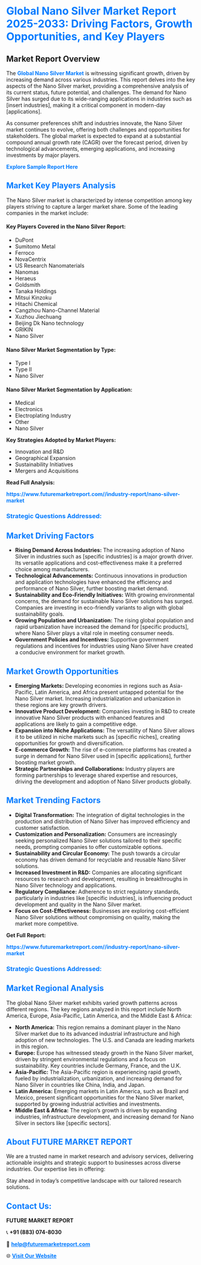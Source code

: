 <h1 style="color: #007BFF;">Global Nano Silver Market Report 2025-2033: Driving Factors, Growth Opportunities, and Key Players</h1>

<section id="overview">
<h2>Market Report Overview</h2>
<p>The <a href="https://www.futuremarketreport.com//industry-report/nano-silver-market" style="color: #007BFF; text-decoration: none;"><strong>Global Nano Silver Market</strong></a> is witnessing significant growth, driven by increasing demand across various industries. This report delves into the key aspects of the Nano Silver market, providing a comprehensive analysis of its current status, future potential, and challenges. The demand for Nano Silver has surged due to its wide-ranging applications in industries such as [insert industries], making it a critical component in modern-day [applications].</p>
<p>As consumer preferences shift and industries innovate, the Nano Silver market continues to evolve, offering both challenges and opportunities for stakeholders. The global market is expected to expand at a substantial compound annual growth rate (CAGR) over the forecast period, driven by technological advancements, emerging applications, and increasing investments by major players.</p>
</section>

<section id="overview">
<p><a href="https://www.futuremarketreport.com//request-sample/reportId=61435" style="color: #007BFF; text-decoration: none;"><strong>Explore Sample Report Here</strong></a></p>
</section>

<section id="key-players">
<h2 style="color: #007BFF;">Market Key Players Analysis</h2>
<p>The Nano Silver market is characterized by intense competition among key players striving to capture a larger market share. Some of the leading companies in the market include:</p>
<h4>Key Players Covered in the Nano Silver Report:</h4>
<ul><li>DuPont</li><li>Sumitomo Metal</li><li>Ferroco</li><li>NovaCentrix</li><li>US Research Nanomaterials</li><li>Nanomas</li><li>Heraeus</li><li>Goldsmith</li><li>Tanaka Holdings</li><li>Mitsui Kinzoku</li><li>Hitachi Chemical</li><li>Cangzhou Nano-Channel Material</li><li>Xuzhou Jiechuang</li><li>Beijing Dk Nano technology</li><li>GRIKIN</li><li>Nano Silver</li></ul>
<h4>Nano Silver Market Segmentation by Type:</h4>
<ul><li>Type I</li><li>Type II</li><li>Nano Silver</li></ul>

<h4>Nano Silver Market Segmentation by Application:</h4>
<ul><li>Medical</li><li>Electronics</li><li>Electroplating Industry</li><li>Other</li><li>Nano Silver</li></ul>
<p><strong>Key Strategies Adopted by Market Players:</strong></p>
<ul>
<li>Innovation and R&D</li>
<li>Geographical Expansion</li>
<li>Sustainability Initiatives</li>
<li>Mergers and Acquisitions</li>
</ul>
</section>

<section>
<p><strong>Read Full Analysis: </strong></p><a href="https://www.futuremarketreport.com//industry-report/nano-silver-market" style="color: #007BFF; text-decoration: none;"><strong>https://www.futuremarketreport.com//industry-report/nano-silver-market</strong></a>
<h3 style="color: #007BFF;">Strategic Questions Addressed:</h3>
</section>

<section id="driving-factors">
<h2 style="color: #007BFF;">Market Driving Factors</h2>
<ul>
<li><strong>Rising Demand Across Industries:</strong> The increasing adoption of Nano Silver in industries such as [specific industries] is a major growth driver. Its versatile applications and cost-effectiveness make it a preferred choice among manufacturers.</li>
<li><strong>Technological Advancements:</strong> Continuous innovations in production and application technologies have enhanced the efficiency and performance of Nano Silver, further boosting market demand.</li>
<li><strong>Sustainability and Eco-Friendly Initiatives:</strong> With growing environmental concerns, the demand for sustainable Nano Silver solutions has surged. Companies are investing in eco-friendly variants to align with global sustainability goals.</li>
<li><strong>Growing Population and Urbanization:</strong> The rising global population and rapid urbanization have increased the demand for [specific products], where Nano Silver plays a vital role in meeting consumer needs.</li>
<li><strong>Government Policies and Incentives:</strong> Supportive government regulations and incentives for industries using Nano Silver have created a conducive environment for market growth.</li>
</ul>
</section>

<section id="growth-opportunities">
<h2 style="color: #007BFF;">Market Growth Opportunities</h2>
<ul>
<li><strong>Emerging Markets:</strong> Developing economies in regions such as Asia-Pacific, Latin America, and Africa present untapped potential for the Nano Silver market. Increasing industrialization and urbanization in these regions are key growth drivers.</li>
<li><strong>Innovative Product Development:</strong> Companies investing in R&D to create innovative Nano Silver products with enhanced features and applications are likely to gain a competitive edge.</li>
<li><strong>Expansion into Niche Applications:</strong> The versatility of Nano Silver allows it to be utilized in niche markets such as [specific niches], creating opportunities for growth and diversification.</li>
<li><strong>E-commerce Growth:</strong> The rise of e-commerce platforms has created a surge in demand for Nano Silver used in [specific applications], further boosting market growth.</li>
<li><strong>Strategic Partnerships and Collaborations:</strong> Industry players are forming partnerships to leverage shared expertise and resources, driving the development and adoption of Nano Silver products globally.</li>
</ul>
</section>

<section id="trending-factors">
<h2 style="color: #007BFF;">Market Trending Factors</h2>
<ul>
<li><strong>Digital Transformation:</strong> The integration of digital technologies in the production and distribution of Nano Silver has improved efficiency and customer satisfaction.</li>
<li><strong>Customization and Personalization:</strong> Consumers are increasingly seeking personalized Nano Silver solutions tailored to their specific needs, prompting companies to offer customizable options.</li>
<li><strong>Sustainability and Circular Economy:</strong> The push towards a circular economy has driven demand for recyclable and reusable Nano Silver solutions.</li>
<li><strong>Increased Investment in R&D:</strong> Companies are allocating significant resources to research and development, resulting in breakthroughs in Nano Silver technology and applications.</li>
<li><strong>Regulatory Compliance:</strong> Adherence to strict regulatory standards, particularly in industries like [specific industries], is influencing product development and quality in the Nano Silver market.</li>
<li><strong>Focus on Cost-Effectiveness:</strong> Businesses are exploring cost-efficient Nano Silver solutions without compromising on quality, making the market more competitive.</li>
</ul>
</section>

<section>
<p><strong>Get Full Report: </strong></p><a href="https://www.futuremarketreport.com//industry-report/nano-silver-market" style="color: #007BFF; text-decoration: none;"><strong>https://www.futuremarketreport.com//industry-report/nano-silver-market</strong></a>
<h3 style="color: #007BFF;">Strategic Questions Addressed:</h3>
</section>


<section id="regional-analysis">
<h2 style="color: #007BFF;">Market Regional Analysis</h2>
<p>The global Nano Silver market exhibits varied growth patterns across different regions. The key regions analyzed in this report include North America, Europe, Asia-Pacific, Latin America, and the Middle East & Africa:</p>
<ul>
<li><strong>North America:</strong> This region remains a dominant player in the Nano Silver market due to its advanced industrial infrastructure and high adoption of new technologies. The U.S. and Canada are leading markets in this region.</li>
<li><strong>Europe:</strong> Europe has witnessed steady growth in the Nano Silver market, driven by stringent environmental regulations and a focus on sustainability. Key countries include Germany, France, and the U.K.</li>
<li><strong>Asia-Pacific:</strong> The Asia-Pacific region is experiencing rapid growth, fueled by industrialization, urbanization, and increasing demand for Nano Silver in countries like China, India, and Japan.</li>
<li><strong>Latin America:</strong> Emerging markets in Latin America, such as Brazil and Mexico, present significant opportunities for the Nano Silver market, supported by growing industrial activities and investments.</li>
<li><strong>Middle East & Africa:</strong> The region’s growth is driven by expanding industries, infrastructure development, and increasing demand for Nano Silver in sectors like [specific sectors].</li>
</ul>
</section>

<footer>
<h2 style="color: #007BFF;">About FUTURE MARKET REPORT</h2>
<p>We are a trusted name in market research and advisory services, delivering actionable insights and strategic support to businesses across diverse industries. Our expertise lies in offering:</p>

<p>Stay ahead in today’s competitive landscape with our tailored research solutions.</p>

<h2 style="color: #007BFF;">Contact Us:</h2>
<p><strong>FUTURE MARKET REPORT</strong></p>
<p>📞 <strong>+91 (883) 074-8030</strong></p>
<p>📧 <strong><a href="mailto:help@futuremarketreport.com" style="color: #007BFF;">help@futuremarketreport.com</a></strong></p>
<p>🌐 <strong><a href="https://www.futuremarketreport.com/" style="color: #007BFF;">Visit Our Website</a></strong></p>
</footer>
